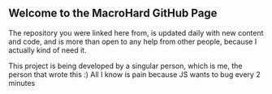 ## Welcome to the MacroHard GitHub Page

The repository you were linked here from, is updated daily with new content and code, and is more than open to any help from other people, because I actually kind of need it.

This project is being developed by a singular person, which is me, the person that wrote this :) All I know is pain because JS wants to bug every 2 minutes

